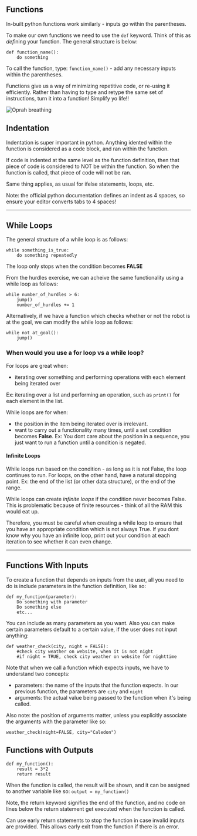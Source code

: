 ## Functions

In-built python functions work similarly - inputs go within the parentheses.

To make our own functions we need to use the `def` keyword. Think of this as *def*ining your function. The general structure is below:
```
def function_name():
    do something
```
To call the function, type: `function_name()` - add any necessary inputs within the parentheses. 

Functions give us a way of minimizing repetitive code, or re-using it efficiently. 
Rather than having to type and retype the same set of instructions, turn it into a function! 
Simplify yo life!!

![Oprah breathing](https://media.giphy.com/media/26n6GY1gFUUzVLrR6/giphy.gif)


## Indentation 

Indentation is super important in python. Anything idented within the function is considered as a code block, and ran within the function. 

If code is indented at the same level as the function definition, then that piece of code is considered to NOT be within the function. So when the function is called, that piece of code will not be ran. 

Same thing applies, as usual for ifelse statements, loops, etc. 

Note: the official python documentation defines an indent as 4 spaces, so ensure your editor converts tabs to 4 spaces!

______________

## While Loops
The general structure of a while loop is as follows: 

```
while something_is_true:
    do something repeatedly
```
The loop only stops when the condition becomes **FALSE**

From the hurdles exercise, we can acheive the same functionality using a while loop as follows: 

```
while number_of_hurdles > 6:
    jump()
    number_of_hurdles += 1
```

Alternatively, if we have a function which checks whether or not the robot is at the goal, we can modify the while loop as follows: 

```
while not at_goal():
    jump()
```

### When would you use a for loop vs a while loop?

For loops are great when: 
- iterating over something and performing operations with each element being iterated over 

Ex: iterating over a list and performing an operation, such as `print()` for each element in the list. 

While loops are for when:
- the position in the item being iterated over is irrelevant. 
- want to carry out a functionality many times, until a set condition becomes **False**.
Ex: You dont care about the position in a sequence, you just want to run a function until a condition is negated.  

#### Infinite Loops
While loops run based on the condition - as long as it is not False, the loop continues to run.
For loops, on the other hand, have a natural stopping point. Ex: the end of the list (or other data structure), or the end of the range.   

While loops can create *infinite loops* if the condition never becomes False. This is problematic because of finite resources - think of all the RAM this would eat up. 

Therefore, you must be careful when creating a while loop to ensure that you have an appropriate condition which is not always True. 
If you dont know why you have an infinite loop, print out your condition at each iteration to see whether it can even change. 

__________
## Functions With Inputs
To create a function that depends on inputs from the user, all you need to do is include parameters in the function definition, like so:
```
def my_function(parameter):
    Do something with parameter
    Do something else
    etc...
```

You can include as many parameters as you want. Also you can make certain parameters default to a certain value, if the user does not input anything:

``` 
def weather_check(city, night = FALSE):
    #check city weather on website, when it is not night
    #if night = TRUE, check city weather on website for nighttime 
```

Note that when we call a function which expects inputs, we have to understand two concepts:
- parameters: the name of the inputs that the function expects. In our previous function, the parameters are `city` and `night`
- arguments: the actual value being passed to the function when it's being called. 


Also note: the position of arguments matter, unless you explicitly associate the arguments with the parameter like so: 

```weather_check(night=FALSE, city="Caledon")```

## Functions with Outputs

```
def my_function():
    result = 3*2
    return result
```
When the function is called, the result will be shown, and it can be assigned to another variable like so: 
`output = my_function()`

Note, the return keyword signifies the end of the function, and no code on lines below the return statement get executed when the function is called. 

Can use early return statements to stop the function in case invalid inputs are provided. This allows early exit from the function if there is an error. 

